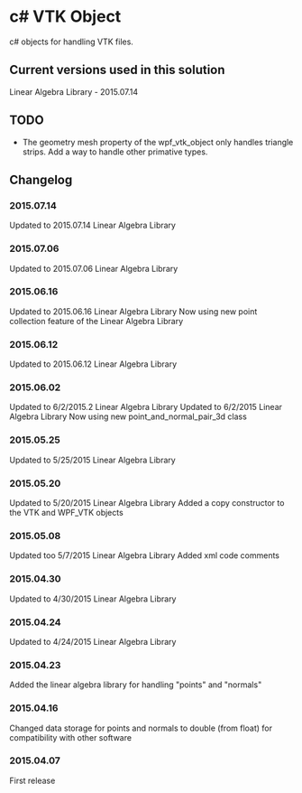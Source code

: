# c# VTK Object
c# objects for handling VTK files.

## Current versions used in this solution
Linear Algebra Library - 2015.07.14

## TODO
* The geometry mesh property of the wpf_vtk_object only handles triangle strips.  Add a way to handle other primative types.

## Changelog
### 2015.07.14
Updated to 2015.07.14 Linear Algebra Library

### 2015.07.06
Updated to 2015.07.06 Linear Algebra Library

### 2015.06.16
Updated to 2015.06.16 Linear Algebra Library
Now using new point collection feature of the Linear Algebra Library

### 2015.06.12
Updated to 2015.06.12 Linear Algebra Library

### 2015.06.02
Updated to 6/2/2015.2 Linear Algebra Library
Updated to 6/2/2015 Linear Algebra Library
Now using new point_and_normal_pair_3d class

### 2015.05.25
Updated to 5/25/2015 Linear Algebra Library

### 2015.05.20
Updated to 5/20/2015 Linear Algebra Library
Added a copy constructor to the VTK and WPF_VTK objects

### 2015.05.08
Updated too 5/7/2015 Linear Algebra Library
Added xml code comments

### 2015.04.30
Updated to 4/30/2015 Linear Algebra Library

### 2015.04.24
Updated to 4/24/2015 Linear Algebra Library

### 2015.04.23
Added the linear algebra library for handling "points" and "normals"

### 2015.04.16
Changed data storage for points and normals to double (from float) for compatibility with other software

### 2015.04.07
First release